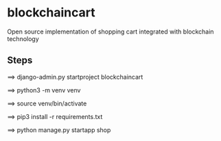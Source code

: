 # blockchaincart
Open source implementation of shopping cart integrated with blockchain technology

## Steps

==> django-admin.py startproject blockchaincart


==> python3 -m venv venv

==> source venv/bin/activate

==> pip3 install -r requirements.txt

==> python manage.py startapp shop